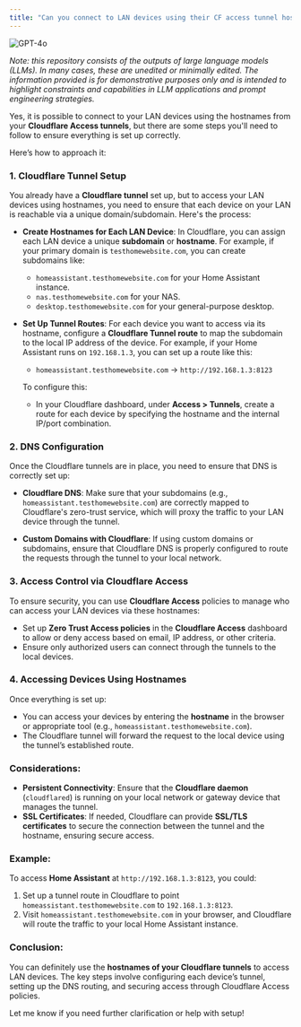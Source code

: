 ```yaml
---
title: "Can you connect to LAN devices using their CF access tunnel hostnames"
---
```

![GPT-4o](https://img.shields.io/badge/GPT--4o-3333FF?style=for-the-badge&logo=openai&logoColor=white)



*Note: this repository consists of the outputs of large language models (LLMs). In many cases, these are unedited or minimally edited. The information provided is for demonstrative purposes only and is intended to highlight constraints and capabilities in LLM applications and prompt engineering strategies.*


Yes, it is possible to connect to your LAN devices using the hostnames from your **Cloudflare Access tunnels**, but there are some steps you'll need to follow to ensure everything is set up correctly.

Here’s how to approach it:

### 1. **Cloudflare Tunnel Setup**
You already have a **Cloudflare tunnel** set up, but to access your LAN devices using hostnames, you need to ensure that each device on your LAN is reachable via a unique domain/subdomain. Here's the process:

- **Create Hostnames for Each LAN Device**: 
   In Cloudflare, you can assign each LAN device a unique **subdomain** or **hostname**. For example, if your primary domain is `testhomewebsite.com`, you can create subdomains like:
   - `homeassistant.testhomewebsite.com` for your Home Assistant instance.
   - `nas.testhomewebsite.com` for your NAS.
   - `desktop.testhomewebsite.com` for your general-purpose desktop.

- **Set Up Tunnel Routes**: 
   For each device you want to access via its hostname, configure a **Cloudflare Tunnel route** to map the subdomain to the local IP address of the device. For example, if your Home Assistant runs on `192.168.1.3`, you can set up a route like this:
   - `homeassistant.testhomewebsite.com` → `http://192.168.1.3:8123`

   To configure this:
   - In your Cloudflare dashboard, under **Access > Tunnels**, create a route for each device by specifying the hostname and the internal IP/port combination.

### 2. **DNS Configuration**
Once the Cloudflare tunnels are in place, you need to ensure that DNS is correctly set up:

- **Cloudflare DNS**: Make sure that your subdomains (e.g., `homeassistant.testhomewebsite.com`) are correctly mapped to Cloudflare's zero-trust service, which will proxy the traffic to your LAN device through the tunnel.
  
- **Custom Domains with Cloudflare**: If using custom domains or subdomains, ensure that Cloudflare DNS is properly configured to route the requests through the tunnel to your local network.

### 3. **Access Control via Cloudflare Access**
To ensure security, you can use **Cloudflare Access** policies to manage who can access your LAN devices via these hostnames:
- Set up **Zero Trust Access policies** in the **Cloudflare Access** dashboard to allow or deny access based on email, IP address, or other criteria.
- Ensure only authorized users can connect through the tunnels to the local devices.

### 4. **Accessing Devices Using Hostnames**
Once everything is set up:
- You can access your devices by entering the **hostname** in the browser or appropriate tool (e.g., `homeassistant.testhomewebsite.com`).
- The Cloudflare tunnel will forward the request to the local device using the tunnel’s established route.

### Considerations:
- **Persistent Connectivity**: Ensure that the **Cloudflare daemon** (`cloudflared`) is running on your local network or gateway device that manages the tunnel.
- **SSL Certificates**: If needed, Cloudflare can provide **SSL/TLS certificates** to secure the connection between the tunnel and the hostname, ensuring secure access.
  
### Example:
To access **Home Assistant** at `http://192.168.1.3:8123`, you could:
1. Set up a tunnel route in Cloudflare to point `homeassistant.testhomewebsite.com` to `192.168.1.3:8123`.
2. Visit `homeassistant.testhomewebsite.com` in your browser, and Cloudflare will route the traffic to your local Home Assistant instance.

### Conclusion:
You can definitely use the **hostnames of your Cloudflare tunnels** to access LAN devices. The key steps involve configuring each device’s tunnel, setting up the DNS routing, and securing access through Cloudflare Access policies.

Let me know if you need further clarification or help with setup!